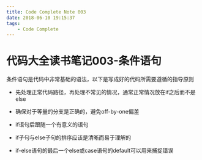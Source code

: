 ```yaml
---
title: Code Complete Note 003
date: 2018-06-10 19:15:37
tags:
    - Code Complete
---
```


# 代码大全读书笔记003-条件语句

条件语句是代码中非常基础的语法，以下是写成好的代码所需要遵循的指导原则

<!-- more -->

+ 先处理正常代码路径，再处理不常见的情况，通常正常情况放在if之后而不是else

+ 确保对于等量的分支是正确的，避免off-by-one偏差

+ if语句后跟随一个有意义的语句

+ if子句与else子句的排序应该是清晰而易于理解的

+ if-else语句的最后一个else或case语句的default可以用来捕捉错误